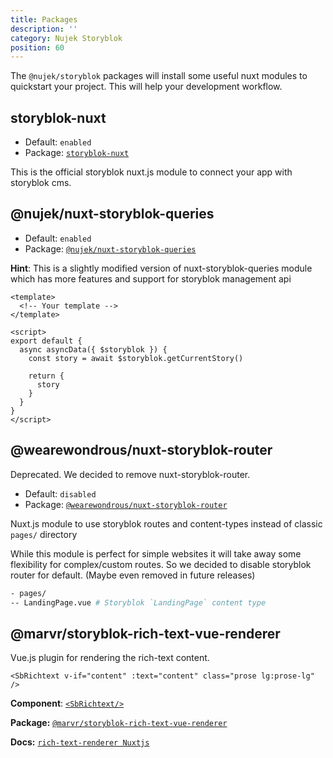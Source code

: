 ```yaml
---
title: Packages
description: ''
category: Nujek Storyblok
position: 60
---
```


The `@nujek/storyblok` packages will install some useful nuxt modules to quickstart your project. This will help your development workflow.

## storyblok-nuxt

* Default: `enabled`
* Package: [`storyblok-nuxt`](https://github.com/storyblok/storyblok-nuxt)


This is the official storyblok nuxt.js module to connect your app with storyblok cms.

## @nujek/nuxt-storyblok-queries

* Default: `enabled`
* Package: [`@nujek/nuxt-storyblok-queries`](https://github.com/regenrek/nuxt-storyblok-queries)

**Hint**: This is a slightly modified version of nuxt-storyblok-queries module which has more features and support for storyblok management api

```vue[pages/LandingPage.js]
<template>
  <!-- Your template -->
</template>

<script>
export default {
  async asyncData({ $storyblok }) {
    const story = await $storyblok.getCurrentStory()

    return {
      story
    }
  }
}
</script>
```

## @wearewondrous/nuxt-storyblok-router

<alert type="warning">
Deprecated. We decided to remove nuxt-storyblok-router.
</alert>


* Default: `disabled`
* Package: [`@wearewondrous/nuxt-storyblok-router`](https://github.com/wearewondrous/nuxt-storyblok-router)

Nuxt.js module to use storyblok routes and content-types instead of classic `pages/` directory

<alert>
While this module is perfect for simple websites it will
take away some flexibility for complex/custom routes. So we decided to disable storyblok router for default. (Maybe even removed in future releases)
</alert>

```bash
- pages/
-- LandingPage.vue # Storyblok `LandingPage` content type
```

## @marvr/storyblok-rich-text-vue-renderer

Vue.js plugin for rendering the rich-text content.

```vue
<SbRichtext v-if="content" :text="content" class="prose lg:prose-lg" />
```

**Component**: [`<SbRichtext/>`](/nujek-ui/components)

**Package:** [`@marvr/storyblok-rich-text-vue-renderer`](https://github.com/MarvinRudolph/storyblok-rich-text-renderer/tree/master/packages/storyblok-rich-text-vue-renderer)

**Docs:** [`rich-text-renderer Nuxtjs`](https://storyblok-rich-text-renderer.netlify.app/vue-plugin/usage/#with-nuxt-js)
